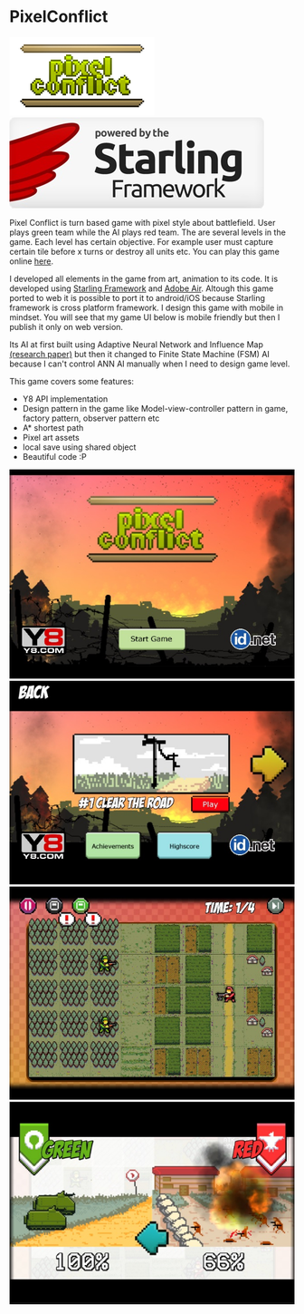 # PixelConflict
![pixel conflict](title.png)  ![starling](starling.jpg)

Pixel Conflict is turn based game with pixel style about battlefield. User plays green team while the AI plays red team. The are several levels in the game. Each level has certain objective. For example user must capture certain tile before x turns or destroy all units etc. You can play this game online [here](http://www.y8.com/games/pixel_conflict).

I developed all elements in the game from art, animation to its code. It is developed using [Starling Framework](http://gamua.com/starling/) and [Adobe Air](http://www.adobe.com/products/air.html). Altough this game ported to web it is possible to port it to android/iOS because Starling framework is cross platform framework. I design this game with mobile in mindset. You will see that my game UI below is mobile friendly but then I publish it only on web version. 

Its AI at first built using Adaptive Neural Network and Influence Map [(research paper)](http://https://www.aaai.org/Papers/AIIDE/2008/AIIDE08-027.pdf]) but then it changed to Finite State Machine (FSM) AI because I can't control ANN AI manually when I need to design game level.

This game covers some features:
- Y8 API implementation
- Design pattern in the game like Model-view-controller pattern in game, factory pattern, observer pattern etc
- A* shortest path 
- Pixel art assets
- local save using shared object
- Beautiful code :P


![screenshot 1](pic1.jpg "Screenshot 1")
![screenshot 2](pic2.jpg "Screenshot 2")
![screenshot 3](pic3.jpg "Screenshot 3")
![screenshot 4](pic4.jpg "Screenshot 4")

